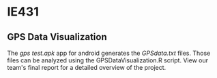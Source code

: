 # IE431
## GPS Data Visualization

The *gps test.apk* app for android generates the *GPSdata.txt* files. Those files can be analyzed using the GPSDataVisualization.R script. View our team's final report for a detailed overview of the project. 
